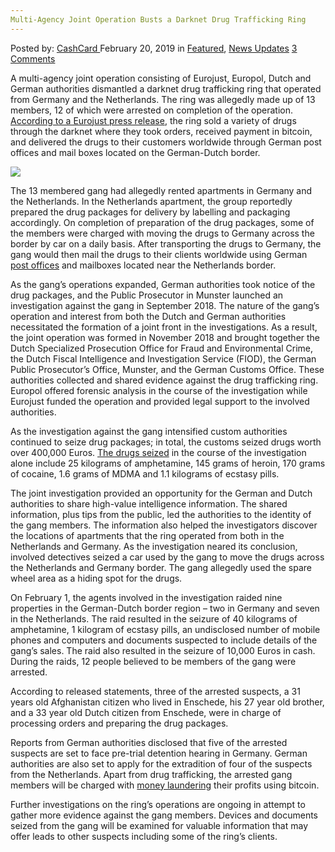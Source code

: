 ```yaml
---
Multi-Agency Joint Operation Busts a Darknet Drug Trafficking Ring
---
```

<article class="post-listing post-28406 post type-post status-publish format-standard has-post-thumbnail hentry  tag-busts tag-darknet tag-drug tag-joint tag-multiagency tag-operation tag-ring tag-trafficking">
    <div class="post-inner">
        <span>Posted by: <a href="https://www.deepdotweb.com/author/cashcard/" title="">CashCard </a></span>
    <span>February 20, 2019</span>
    <span>in <a href="https://www.deepdotweb.com/category/deepdot-news/" rel="category tag">Featured</a>, <a href="https://www.deepdotweb.com/category/news-updates/" rel="category tag">News Updates</a></span>
    <span><a href="https://www.deepdotweb.com/2019/02/20/multi-agency-joint-operation-busts-a-darknet-drug-trafficking-ring/#comments">3 Comments</a></span>
    </p>
    <div class="clear"></div>
    <div class="entry">
    <p>A multi-agency joint operation consisting of Eurojust, Europol, Dutch and German authorities dismantled a darknet drug trafficking ring that operated from Germany and the Netherlands. The ring was allegedly made up of 13 members, 12 of which were arrested on completion of the operation. <a href="http://www.eurojust.europa.eu/press/PressReleases/Pages/2019/2019-02-01b.aspx">According to a Eurojust press release</a>, the ring sold a variety of drugs through the darknet where they took orders, received payment in bitcoin, and delivered the drugs to their customers worldwide through German post offices and mail boxes located on the German-Dutch border.</p>
    <p><img class="wp-image-28408" src="https://www.deepdotweb.com/wp-content/uploads/2019/02/word-image-17.jpeg" srcset="https://www.deepdotweb.com/wp-content/uploads/2019/02/word-image-17.jpeg 660w, https://www.deepdotweb.com/wp-content/uploads/2019/02/word-image-17-300x150.jpeg 300w" sizes="(max-width: 660px) 100vw, 660px" /></p>
    <p>The 13 membered gang had allegedly rented apartments in Germany and the Netherlands. In the Netherlands apartment, the group reportedly prepared the drug packages for delivery by labelling and packaging accordingly. On completion of preparation of the drug packages, some of the members were charged with moving the drugs to Germany across the border by car on a daily basis. After transporting the drugs to Germany, the gang would then mail the drugs to their clients worldwide using German <a href="https://www.deepdotweb.com/tag/post/">post offices</a> and mailboxes located near the Netherlands border.</p>
    <p>As the gang’s operations expanded, German authorities took notice of the drug packages, and the Public Prosecutor in Munster launched an investigation against the gang in September 2018. The nature of the gang’s operation and interest from both the Dutch and German authorities necessitated the formation of a joint front in the investigations. As a result, the joint operation was formed in November 2018 and brought together the Dutch Specialized Prosecution Office for Fraud and Environmental Crime, the Dutch Fiscal Intelligence and Investigation Service (FIOD), the German Public Prosecutor’s Office, Munster, and the German Customs Office. These authorities collected and shared evidence against the drug trafficking ring. Europol offered forensic analysis in the course of the investigation while Eurojust funded the operation and provided legal support to the involved authorities.</p>
    <p>As the investigation against the gang intensified custom authorities continued to seize drug packages; in total, the customs seized drugs worth over 400,000 Euros. <a href="https://www.deepdotweb.com/tag/drugs/">The drugs seized</a> in the course of the investigation alone include 25 kilograms of amphetamine, 145 grams of heroin, 170 grams of cocaine, 1.6 grams of MDMA and 1.1 kilograms of ecstasy pills.</p>
    <p>The joint investigation provided an opportunity for the German and Dutch authorities to share high-value intelligence information. The shared information, plus tips from the public, led the authorities to the identity of the gang members. The information also helped the investigators discover the locations of apartments that the ring operated from both in the Netherlands and Germany. As the investigation neared its conclusion, involved detectives seized a car used by the gang to move the drugs across the Netherlands and Germany border. The gang allegedly used the spare wheel area as a hiding spot for the drugs.</p>
    <p>On February 1, the agents involved in the investigation raided nine properties in the German-Dutch border region – two in Germany and seven in the Netherlands. The raid resulted in the seizure of 40 kilograms of amphetamine, 1 kilogram of ecstasy pills, an undisclosed number of mobile phones and computers and documents suspected to include details of the gang’s sales. The raid also resulted in the seizure of 10,000 Euros in cash. During the raids, 12 people believed to be members of the gang were arrested.</p>
    <p>According to released statements, three of the arrested suspects, a 31 years old Afghanistan citizen who lived in Enschede, his 27 year old brother, and a 33 year old Dutch citizen from Enschede, were in charge of processing orders and preparing the drug packages.</p>
    <p>Reports from German authorities disclosed that five of the arrested suspects are set to face pre-trial detention hearing in Germany. German authorities are also set to apply for the extradition of four of the suspects from the Netherlands. Apart from drug trafficking, the arrested gang members will be charged with <a href="https://www.deepdotweb.com/2019/02/01/research-using-cryptocurrency-in-money-laundering/">money laundering</a> their profits using bitcoin.</p>
    <p>Further investigations on the ring’s operations are ongoing in attempt to gather more evidence against the gang members. Devices and documents seized from the gang will be examined for valuable information that may offer leads to other suspects including some of the ring’s clients.</p>
    </div>
    <span style="display:none"><a href="https://www.deepdotweb.com/tag/busts/" rel="tag">busts</a> <a href="https://www.deepdotweb.com/tag/darknet/" rel="tag">darknet</a> <a href="https://www.deepdotweb.com/tag/drug/" rel="tag">drug</a> <a href="https://www.deepdotweb.com/tag/joint/" rel="tag">joint</a> <a href="https://www.deepdotweb.com/tag/multiagency/" rel="tag">multiagency</a> <a href="https://www.deepdotweb.com/tag/operation/" rel="tag">operation</a> <a href="https://www.deepdotweb.com/tag/ring/" rel="tag">ring</a> <a href="https://www.deepdotweb.com/tag/trafficking/" rel="tag">trafficking</a></span> <span style="display:none" class="updated">2019-02-20</span>
    <div style="display:none" class="vcard author" itemprop="author" itemscope itemtype="http://schema.org/Person"><strong class="fn" itemprop="name"><a href="https://www.deepdotweb.com/author/cashcard/" title="Posts by CashCard" rel="author">CashCard</a></strong></div>
    </div>
</article>

